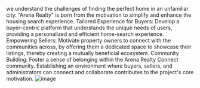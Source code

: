 we understand the challenges of finding the perfect home in an unfamiliar city. “Arena Realty" is born from the motivation to simplify and enhance the housing search experience.
Tailored Experience for Buyers: Develop a buyer-centric platform that understands the unique needs of users, providing a personalized and efficient home-search experience.
Empowering Sellers: Motivate property owners to connect with the communities across, by offering them a dedicated space to showcase their listings, thereby creating a mutually beneficial ecosystem.
Community Building: Foster a sense of belonging within the Arena Realty Connect community. Establishing an environment where buyers, sellers, and administrators can connect and collaborate contributes to the project's core motivation.
![image](https://github.com/YaswanthKurre/Web-Project-4/assets/59204981/87f32c14-eb96-4097-b756-cfdd3fe9b9b7)
